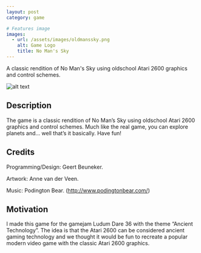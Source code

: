 ```yaml
---
layout: post
category: game

# Features image
images:
  - url: /assets/images/oldmanssky.png
    alt: Game Logo
    title: No Man's Sky
---
```


A classic rendition of No Man's Sky using oldschool Atari 2600 graphics and control schemes.
<!--content-->
![alt text]({{site.baseurl}}{{page.images[0].url}} "{{page.images[0].alt}}")

## Description
The game is a classic rendition of No Man’s Sky using oldschool Atari 2600 graphics and control schemes. Much like the real game, you can explore planets and… well that’s it basically. Have fun!

## Credits
Programming/Design: Geert Beuneker.

Artwork: Anne van der Veen.

Music: Podington Bear. (http://www.podingtonbear.com/)

## Motivation
I made this game for the gamejam Ludum Dare 36 with the theme “Ancient Technology”. The idea is that the Atari 2600 can be considered ancient gaming technology and we thought it would be fun to recreate a popular modern video game with the classic Atari 2600 graphics.
